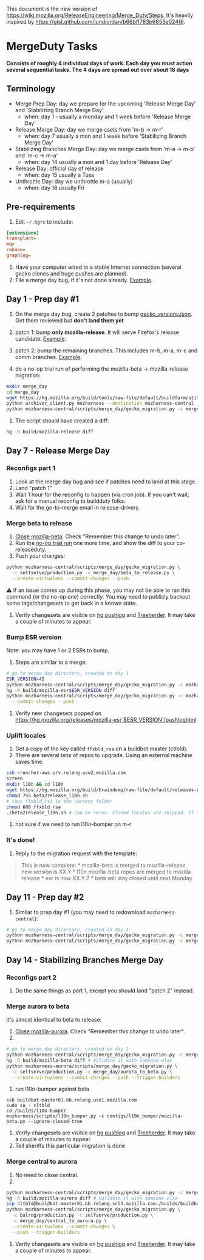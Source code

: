 This document is the new version of https://wiki.mozilla.org/ReleaseEngineering/Merge_Duty/Steps. It's heavily inspired by https://gist.github.com/lundjordan/b66bff783b6853e024f6.

# MergeDuty Tasks

**Consists of roughly 4 individual days of work. Each day you must action several sequential tasks. The 4 days are spread out over about 18 days**

## Terminology

* Merge Prep Day: day we prepare for the upcoming 'Release Merge Day' and 'Stabilizing Branch Merge Day'
  * when: day 1 - usually a monday and 1 week before 'Release Merge Day'
* Release Merge Day: day we merge csets from 'm-b -> m-r'
  * when: day 7 usually a mon and 1 week before 'Stabilizing Branch Merge Day'
* Stabilizing Branches Merge Day: day we merge csets from 'm-a -> m-b' and 'm-c -> m-a'
  * when: day 14 usually a mon and 1 day before 'Release Day'
* Release Day: official day of release
  * when: day 15 usually a Tues
* Unthrottle Day: day we unthrottle m-a (usually)
  * when: day 18 usually Fri

## Pre-requirements

1. Edit `~/.hgrc` to include:
```ini
[extensions]
transplant=
mq=
rebase=
graphlog=
```
1. Have your computer wired to a stable Internet connection (several gecko clones and huge pushes are planned).
1. File a merge day bug, if it's not done already. [Example](https://bugzilla.mozilla.org/show_bug.cgi?id=1123369).

## Day 1 - Prep day #1

1. On the merge day bug, create 2 patches to bump [gecko_versions.json](https://dxr.mozilla.org/mozilla-central/source/mozilla/gecko_versions.json). Get them reviewed but **don't land them yet**
  1. patch 1: bump **only mozilla-release**. It will serve Firefox's release candidate. [Example](https://bug1123369.bugzilla.mozilla.org/attachment.cgi?id=8580307).
  1. patch 2: bump the remaining branches. This includes m-b, m-a, m-c and comm branches. [Example](https://bug1123369.bugzilla.mozilla.org/attachment.cgi?id=8580308).

1. do a no-op trial run of performing the mozilla-beta -> mozilla-release migration:
```sh
mkdir merge_day
cd merge_day
wget https://hg.mozilla.org/build/tools/raw-file/default/buildfarm/utils/archiver_client.py
python archiver_client.py mozharness --destination mozharness-central --repo mozilla-central --rev default --debug  # Central must be used against every branch
python mozharness-central/scripts/merge_day/gecko_migration.py -c merge_day/beta_to_release.py
```
1. The script should have created a diff:
```sh
hg -R build/mozilla-release diff
```

## Day 7 - Release Merge Day

### Reconfigs part 1

1. Look at the merge day bug and see if patches need to land at this stage.
1. Land "patch 1"
1. Wait 1 hour for the reconfig to happen (via cron job). If you can't wait, ask for a manual reconfig to buildduty folks.
1. Wait for the go-to-merge email in release-drivers

### Merge beta to release

1. [Close mozilla-beta](https://mozilla-releng.net/treestatus/show/mozilla-beta). Check "Remember this change to undo later".
1. Run the [no-op trial run](#day-1-merge-prep-day) one more time, and show the diff to your co-releaseduty.
1. Push your changes:
```sh
python mozharness-central/scripts/merge_day/gecko_migration.py \
  -c selfserve/production.py -c merge_day/beta_to_release.py \
  --create-virtualenv --commit-changes --push
```
:warning: If an issue comes up during this phase, you may not be able to ran this command (or the no-op one) correctly. You may need to publicly backout some tags/changesets to get back in a known state.
1. Verify changesets are visible on [hg pushlog](https://hg.mozilla.org/releases/mozilla-release/pushloghtml) and [Treeherder]( https://treeherder.mozilla.org/#/jobs?repo=mozilla-release). It may take a couple of minutes to appear.

### Bump ESR version

Note: you may have 1 or 2 ESRs to bump.

1. Steps are similar to a merge:
```sh
# go to merge_day directory, created on day 1
ESR_VERSION=45
python mozharness-central/scripts/merge_day/gecko_migration.py -c mozharness-esr$ESR_VERSION/configs/merge_day/bump_esr.py
hg -R build/mozilla-esr$ESR_VERSION diff
python mozharness-central/scripts/merge_day/gecko_migration.py -c mozharness-esr$ESR_VERSION/configs/merge_day/bump_esr.py \
  --commit-changes --push
```
1. Verify new changesets popped on https://hg.mozilla.org/releases/mozilla-esr`$ESR_VERSION`/pushloghtml

### Uplift locales

1. Get a copy of the key called `ffxbld_rsa` on a buildbot master (ctlbld).
1. There are several tens of repos to upgrade. Using an external machine saves time.
```sh
ssh cruncher-aws.srv.releng.usw2.mozilla.com
screen
mkdir l10n && cd l10n
wget https://hg.mozilla.org/build/braindump/raw-file/default/releases-related/beta2release_l10n.sh
chmod 755 beta2release_l10n.sh
# copy ffxbld_rsa in the current folder
chmod 600 ffxbld_rsa
./beta2release_l10n.sh # Can be rerun. Cloned locales are skipped. If a locale failed pushing, delete the repo.
```
1. not sure if we need to run l10n-bumper on m-r

### It's done!

1. Reply to the migration request with the template:

> This is now complete:
    * mozilla-beta is merged to mozilla-release, new version is XX.Y
    * l10n mozilla-beta repos are merged to mozilla-release
    * esr is now XX.Y.Z
    * beta will stay closed until next Monday

## Day 11 - Prep day #2
1. Similar to prep day #1 (you may need to redownload `mozharness-central`):
```sh
# go to merge_day directory, created on day 1
python mozharness-central/scripts/merge_day/gecko_migration.py -c merge_day/aurora_to_beta.py
python mozharness-central/scripts/merge_day/gecko_migration.py -c merge_day/central_to_aurora.py
```

## Day 14 - Stabilizing Branches Merge Day

### Reconfigs part 2

1. Do the same things as part 1, except you should land "patch 2" instead.

### Merge aurora to beta

It's almost identical to beta to release:

1. [Close mozilla-aurora](https://mozilla-releng.net/treestatus/show/mozilla-aurora). Check "Remember this change to undo later".
1. 
```sh
# go to merge_day directory, created on day 1
python mozharness-central/scripts/merge_day/gecko_migration.py -c merge_day/aurora_to_beta.py
hg -R build/mozilla-beta diff # Validate it with someone else
python mozharness-aurora/scripts/merge_day/gecko_migration.py \
  -c selfserve/production.py -c merge_day/aurora_to_beta.py \
  --create-virtualenv --commit-changes --push --trigger-builders
```
1. run l10n-bumper against beta
```
ssh buildbot-master01.bb.releng.use1.mozilla.com
sudo su - cltbld
cd /builds/l10n-bumper
mozharness/scripts/l10n_bumper.py -c configs/l10n_bumper/mozilla-beta.py --ignore-closed-tree
```
1. Verify changesets are visible on [hg pushlog](https://hg.mozilla.org/releases/mozilla-beta/pushloghtml) and [Treeherder]( https://treeherder.mozilla.org/#/jobs?repo=mozilla-beta). It may take a couple of minutes to appear.
1. Tell sheriffs this particular migration is done

### Merge central to aurora

1. No need to close central.
1. 
```sh
python mozharness-central/scripts/merge_day/gecko_migration.py -c merge_day/central_to_aurora.py
hg -R build/mozilla-aurora diff # Validate it with someone else
scp cltbld@buildbot-master81.bb.releng.scl3.mozilla.com:/builds/buildbot/build_scheduler/master/BuildSlaves.py oauth.txt
python mozharness-central/scripts/merge_day/gecko_migration.py \
  -c balrog/production.py -c selfserve/production.py \
  -c merge_day/central_to_aurora.py \
  --create-virtualenv --commit-changes \
  --push --trigger-builders
```
1. Verify changesets are visible on [hg pushlog](https://hg.mozilla.org/releases/mozilla-aurora/pushloghtml) and [Treeherder]( https://treeherder.mozilla.org/#/jobs?repo=mozilla-aurora). It may take a couple of minutes to appear.

